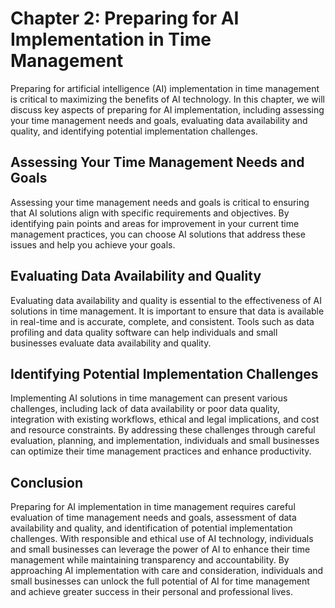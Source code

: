 Chapter 2: Preparing for AI Implementation in Time Management
=============================================================

Preparing for artificial intelligence (AI) implementation in time management is critical to maximizing the benefits of AI technology. In this chapter, we will discuss key aspects of preparing for AI implementation, including assessing your time management needs and goals, evaluating data availability and quality, and identifying potential implementation challenges.

Assessing Your Time Management Needs and Goals
----------------------------------------------

Assessing your time management needs and goals is critical to ensuring that AI solutions align with specific requirements and objectives. By identifying pain points and areas for improvement in your current time management practices, you can choose AI solutions that address these issues and help you achieve your goals.

Evaluating Data Availability and Quality
----------------------------------------

Evaluating data availability and quality is essential to the effectiveness of AI solutions in time management. It is important to ensure that data is available in real-time and is accurate, complete, and consistent. Tools such as data profiling and data quality software can help individuals and small businesses evaluate data availability and quality.

Identifying Potential Implementation Challenges
-----------------------------------------------

Implementing AI solutions in time management can present various challenges, including lack of data availability or poor data quality, integration with existing workflows, ethical and legal implications, and cost and resource constraints. By addressing these challenges through careful evaluation, planning, and implementation, individuals and small businesses can optimize their time management practices and enhance productivity.

Conclusion
----------

Preparing for AI implementation in time management requires careful evaluation of time management needs and goals, assessment of data availability and quality, and identification of potential implementation challenges. With responsible and ethical use of AI technology, individuals and small businesses can leverage the power of AI to enhance their time management while maintaining transparency and accountability. By approaching AI implementation with care and consideration, individuals and small businesses can unlock the full potential of AI for time management and achieve greater success in their personal and professional lives.

